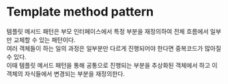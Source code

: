 # Template method pattern

템플릿 메서드 패턴은 부모 인터페이스에서 특정 부분을 재정의하여 전체 흐름에서 일부만 교체할 수 있는 패턴이다.  
여러 객체들이 하는 일의 과정은 일부분만 다르게 진행되어야 한다면 중복코드가 많아질 수 있다.  
이때 템플릿 메서드 패턴을 통해 공통으로 진행되는 부분을 추상화된 객체에서 하고 이 객체의 자식들에서 변경되는 부분을 재정의한다.

